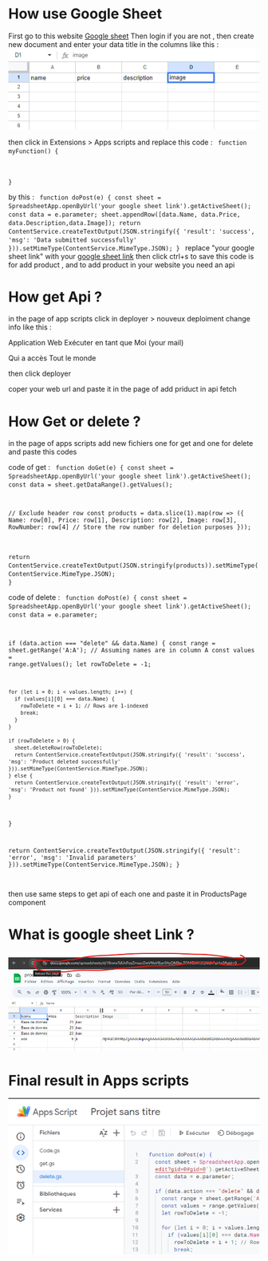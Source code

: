 <h1>How use Google Sheet</h1>
First go to this website <a href="https://docs.google.com/spreadsheets">Google sheet</a>
Then login if you are not , then create new document and enter your data title in the columns like this :
<img src="/src/assets/image.png" />

then click in Extensions > Apps scripts and replace this code :
<code>
function myFunction() {

}
</code>

by this :
<code>
function doPost(e) {
  const sheet = SpreadsheetApp.openByUrl('your google sheet link').getActiveSheet();
  const data = e.parameter;
  sheet.appendRow([data.Name, data.Price, data.Description,data.Image]);
  return ContentService.createTextOutput(JSON.stringify({ 'result': 'success', 'msg': 'Data submitted successfully' })).setMimeType(ContentService.MimeType.JSON);
}
</code>
replace "your google sheet link" with your <a href="#link">google sheet link</a> then click ctrl+s to save
this code is for add product , and to add product in your website you need an api 
<h1>How get Api ?</h1>
in the page of app scripts click in deployer > nouveux deploiment
change info like this :

Application Web
Exécuter en tant que Moi (your mail)

Qui a accès
Tout le monde

then click deployer

coper your web url and paste it in the page of add priduct in api fetch 


<h1>How Get or delete ?</h1>

in the page of apps scripts add new fichiers one for get and one for delete and paste this codes

code of get :
<code>
function doGet(e) {
  const sheet = SpreadsheetApp.openByUrl('your google sheet link').getActiveSheet();
  const data = sheet.getDataRange().getValues();
  
  // Exclude header row
  const products = data.slice(1).map(row => ({
    Name: row[0],
    Price: row[1],
    Description: row[2],
    Image: row[3],
    RowNumber: row[4] // Store the row number for deletion purposes
  }));
  
  return ContentService.createTextOutput(JSON.stringify(products)).setMimeType(ContentService.MimeType.JSON);
}
</code>
 
code of delete :
<code>
function doPost(e) {
  const sheet = SpreadsheetApp.openByUrl('your google sheet link').getActiveSheet();
  const data = e.parameter;

  if (data.action === "delete" && data.Name) {
    const range = sheet.getRange('A:A'); // Assuming names are in column A
    const values = range.getValues();
    let rowToDelete = -1;

    for (let i = 0; i < values.length; i++) {
      if (values[i][0] === data.Name) {
        rowToDelete = i + 1; // Rows are 1-indexed
        break;
      }
    }

    if (rowToDelete > 0) {
      sheet.deleteRow(rowToDelete);
      return ContentService.createTextOutput(JSON.stringify({ 'result': 'success', 'msg': 'Product deleted successfully' })).setMimeType(ContentService.MimeType.JSON);
    } else {
      return ContentService.createTextOutput(JSON.stringify({ 'result': 'error', 'msg': 'Product not found' })).setMimeType(ContentService.MimeType.JSON);
    }
  }

  return ContentService.createTextOutput(JSON.stringify({ 'result': 'error', 'msg': 'Invalid parameters' })).setMimeType(ContentService.MimeType.JSON);
}

</code>


then use same steps to get api of each one and paste it in ProductsPage component


<h1 id="link">What is google sheet Link ?</h1>
<img src="/src/assets/gsl.png" />

<h1>Final result in Apps scripts</h1>
<img src="/src/assets/fr.png" />